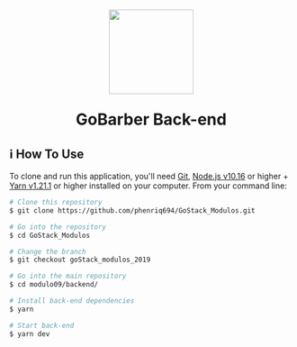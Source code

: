 <h1 align="center">
  <img 
    alt="" src="https://user-images.githubusercontent.com/54601930/85637062-8c925900-b658-11ea-928f-e9b3d69f675b.png" 
    width="150px"
  />

  <p>
    GoBarber Back-end
  </p>
</h1>

## :information_source: How To Use

To clone and run this application, you'll need [Git](https://git-scm.com), [Node.js v10.16][nodejs] or higher + [Yarn v1.21.1][yarn] or higher installed on your computer. From your command line:

```bash
# Clone this repository
$ git clone https://github.com/phenriq694/GoStack_Modulos.git

# Go into the repository
$ cd GoStack_Modulos

# Change the branch
$ git checkout goStack_modulos_2019

# Go into the main repository
$ cd modulo09/backend/

# Install back-end dependencies
$ yarn

# Start back-end
$ yarn dev
``` 

[nodejs]: https://nodejs.org/
[yarn]: https://yarnpkg.com/

